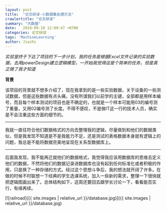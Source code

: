 ```yaml
---
layout: post
title:  "论文研读-小数据集处理方法"
crawlertitle: "论文研读"
summary: "大数据"
date:   2018-09-10 12:09:47 +0700
categories: 论文研读
tags: 'MachineLearning'
author: Jiazhi
---
```


*实验室终于下达了项目的下一步计划，我的任务是根据Excel文件记录的实验数据，去用powerDesign建立逻辑模型，一开始我觉得这是个简单的任务，但是真正做了我才知道*

**背景**

该项目的背景就不想多介绍了，现在我拿到的是一些实验数据，关于设备的一些测试数据，但是这些数据有点头痛，没有所谓我们以前学的主键，全部都是用样本编号，而且每个样本测试的项目也是不确定的，也就是一个样本可能用03的编号测了重量，又用02编号测了长度。不得不感叹，不是做IT这一行的技术人员，确实是不会注重这些方面的细节的。

------------

我就一直往符合他们数据格式的方向去整理我的逻辑，尽量做到和他们的数据类似，但是我发现不知道是不是我能力不足，还是测试的表格数据本身就有逻辑上的问题，我总是不能将数据完美地呈现在关系型数据库上。

------------

后面我发现，我不能再迁就他们的数据格式，我觉得我应该用数据库的思维去定义他们的数据，不然将他们的数据记录进数据库也没有起到任何标准化或者积极的作用，只是换了一种存储的方式。经过这个思想斗争后，我的想法就开阔了许多。在做的时候不时联想一下经典的学生选课系统，加入一些新的需求，整理一下很快就把逻辑图画出来了。总体结构如下，这周还要回去跟学长讨论一下，看看能否实行，有缘再续。

[![railroad]({{ site.images | relative_url }}/database.jpg)]({{ site.images | relative_url }}/database.jpg)
